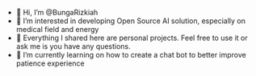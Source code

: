 - 👋 Hi, I’m @BungaRizkiah
- 🌱 I’m interested in developing Open Source AI solution, especially on medical field and energy
- 🌱 Everything I shared here are personal projects. Feel free to use it or ask me is you have any questions. 
- 🌱 I’m currently learning on how to create a chat bot to better improve patience experience

<!---
BungaRizkiah/BungaRizkiah is a ✨ special ✨ repository because its `README.md` (this file) appears on your GitHub profile.
You can click the Preview link to take a look at your changes.
--->
